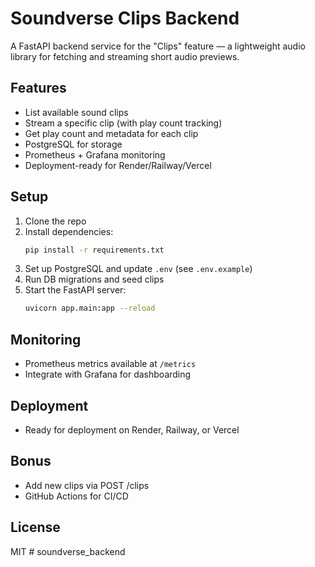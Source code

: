 # Soundverse Clips Backend

A FastAPI backend service for the "Clips" feature — a lightweight audio library for fetching and streaming short audio previews.

## Features
- List available sound clips
- Stream a specific clip (with play count tracking)
- Get play count and metadata for each clip
- PostgreSQL for storage
- Prometheus + Grafana monitoring
- Deployment-ready for Render/Railway/Vercel

## Setup
1. Clone the repo
2. Install dependencies:
   ```bash
   pip install -r requirements.txt
   ```
3. Set up PostgreSQL and update `.env` (see `.env.example`)
4. Run DB migrations and seed clips
5. Start the FastAPI server:
   ```bash
   uvicorn app.main:app --reload
   ```

## Monitoring
- Prometheus metrics available at `/metrics`
- Integrate with Grafana for dashboarding

## Deployment
- Ready for deployment on Render, Railway, or Vercel

## Bonus
- Add new clips via POST /clips
- GitHub Actions for CI/CD

## License
MIT
#   s o u n d v e r s e _ b a c k e n d  
 